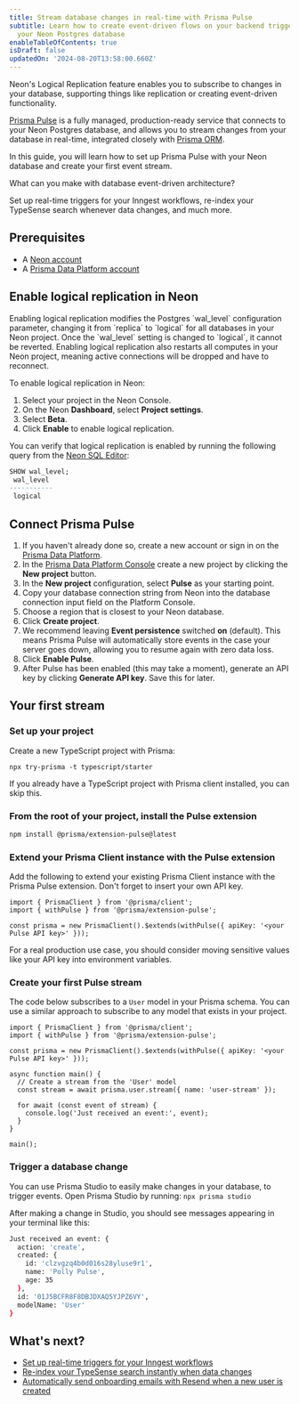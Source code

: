 ```yaml
---
title: Stream database changes in real-time with Prisma Pulse
subtitle: Learn how to create event-driven flows on your backend triggered by changes in
  your Neon Postgres database
enableTableOfContents: true
isDraft: false
updatedOn: '2024-08-20T13:58:00.660Z'
---
```


Neon's Logical Replication feature enables you to subscribe to changes in your database, supporting things like replication or creating event-driven functionality.

[Prisma Pulse](https://www.prisma.io/data-platform/pulse) is a fully managed, production-ready service that connects to your Neon Postgres database, and allows you to stream changes from your database in real-time, integrated closely with [Prisma ORM](https://www.prisma.io/orm).

In this guide, you will learn how to set up Prisma Pulse with your Neon database and create your first event stream.

<Admonition type="tip">
What can you make with database event-driven architecture?

Set up real-time triggers for your Inngest workflows, re-index your TypeSense search whenever data changes, and much more.
</Admonition>

## Prerequisites

- A [Neon account](https://console.neon.tech/)
- A [Prisma Data Platform account](https://pris.ly/pdp)

## Enable logical replication in Neon

<Admonition type="important">
Enabling logical replication modifies the Postgres `wal_level` configuration parameter, changing it from `replica` to `logical` for all databases in your Neon project. Once the `wal_level` setting is changed to `logical`, it cannot be reverted. Enabling logical replication also restarts all computes in your Neon project, meaning active connections will be dropped and have to reconnect.
</Admonition>

To enable logical replication in Neon:

1. Select your project in the Neon Console.
2. On the Neon **Dashboard**, select **Project settings**.
3. Select **Beta**.
4. Click **Enable** to enable logical replication.

You can verify that logical replication is enabled by running the following query from the [Neon SQL Editor](/docs/get-started-with-neon/query-with-neon-sql-editor):

```sql
SHOW wal_level;
 wal_level
-----------
 logical
```

## Connect Prisma Pulse

1. If you haven't already done so, create a new account or sign in on the [Prisma Data Platform](https://pris.ly/pdp).
2. In the [Prisma Data Platform Console](https://console.prisma.io) create a new project by clicking the **New project** button.
3. In the **New project** configuration, select **Pulse** as your starting point.
4. Copy your database connection string from Neon into the database connection input field on the Platform Console.
5. Choose a region that is closest to your Neon database.
6. Click **Create project**.
7. We recommend leaving **Event persistence** switched **on** (default). This means Prisma Pulse will automatically store events in the case your server goes down, allowing you to resume again with zero data loss.
8. Click **Enable Pulse**.
9. After Pulse has been enabled (this may take a moment), generate an API key by clicking **Generate API key**. Save this for later.

## Your first stream

### Set up your project

Create a new TypeScript project with Prisma:

```
npx try-prisma -t typescript/starter
```

If you already have a TypeScript project with Prisma client installed, you can skip this.

### From the root of your project, install the Pulse extension

```bash
npm install @prisma/extension-pulse@latest
```

### Extend your Prisma Client instance with the Pulse extension

Add the following to extend your existing Prisma Client instance with the Prisma Pulse extension. Don't forget to insert your own API key.

```tsx
import { PrismaClient } from '@prisma/client';
import { withPulse } from '@prisma/extension-pulse';

const prisma = new PrismaClient().$extends(withPulse({ apiKey: '<your Pulse API key>' }));
```

<Admonition type="note">
For a real production use case, you should consider moving sensitive values like your API key into environment variables.
</Admonition>

### Create your first Pulse stream

The code below subscribes to a `User` model in your Prisma schema. You can use a similar approach to subscribe to any model that exists in your project.

```tsx
import { PrismaClient } from '@prisma/client';
import { withPulse } from '@prisma/extension-pulse';

const prisma = new PrismaClient().$extends(withPulse({ apiKey: '<your Pulse API key>' }));

async function main() {
  // Create a stream from the 'User' model
  const stream = await prisma.user.stream({ name: 'user-stream' });

  for await (const event of stream) {
    console.log('Just received an event:', event);
  }
}

main();
```

### Trigger a database change

You can use Prisma Studio to easily make changes in your database, to trigger events. Open Prisma Studio by running: `npx prisma studio`

After making a change in Studio, you should see messages appearing in your terminal like this:

```bash
Just received an event: {
  action: 'create',
  created: {
    id: 'clzvgzq4b0d016s28yluse9r1',
    name: 'Polly Pulse',
    age: 35
  },
  id: '01J5BCFR8F8DBJDXAQ5YJPZ6VY',
  modelName: 'User'
}
```

## What's next?

- [Set up real-time triggers for your Inngest workflows](https://github.com/prisma/prisma-examples/tree/latest/pulse/inngest-router)
- [Re-index your TypeSense search instantly when data changes](https://github.com/prisma/prisma-examples/tree/latest/pulse/product-search-with-typesense)
- [Automatically send onboarding emails with Resend when a new user is created](https://github.com/prisma/prisma-examples/tree/latest/pulse/email-with-resend)
